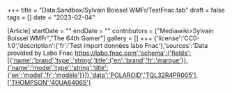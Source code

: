 +++
title = "Data:Sandbox/Sylvain Boissel WMFr/TestFnac.tab"
draft = false
tags = []
date = "2023-02-04"

[Article]
startDate = ""
endDate = ""
contributors = ["Mediawiki>Sylvain Boissel WMFr","The 64th Gamer"]
gallery = []
+++
{'license':'CC0-1.0','description':{'fr':'Test import données labo Fnac'},'sources':'Data provided by Labo Fnac https://labo.fnac.com','schema':{'fields':[{'name':'brand','type':'string','title':{'en':'brand','fr':'marque'}},{'name':'model','type':'string','title':{'en':'model','fr':'modèle'}}]},'data':'POLAROID','TQL32R4PR005'],['THOMPSON','40UA64065'}